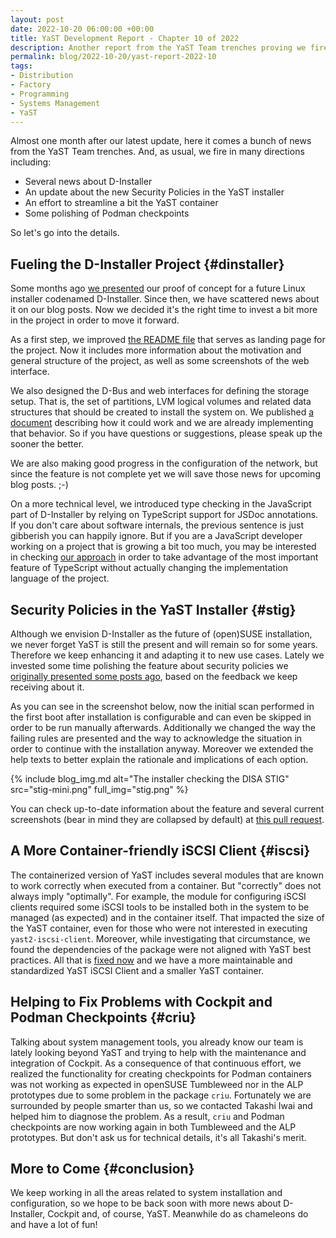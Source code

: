 ```yaml
---
layout: post
date: 2022-10-20 06:00:00 +00:00
title: YaST Development Report - Chapter 10 of 2022
description: Another report from the YaST Team trenches proving we fire in many directions
permalink: blog/2022-10-20/yast-report-2022-10
tags:
- Distribution
- Factory
- Programming
- Systems Management
- YaST
---
```


Almost one month after our latest update, here it comes a bunch of news from the YaST Team trenches. And, as usual, we fire in many directions including:

  - Several news about D-Installer
  - An update about the new Security Policies in the YaST installer
  - An effort to streamline a bit the YaST container
  - Some polishing of Podman checkpoints

So let's go into the details.

## Fueling the D-Installer Project {#dinstaller}

Some months ago [we
presented]({{site.baseurl}}/blog/2022-01-18/announcing-the-d-installer-project) our proof of concept
for a future Linux installer codenamed D-Installer. Since then, we have scattered news about it on
our blog posts. Now we decided it's the right time to invest a bit more in the project in order to
move it forward.

As a first step, we improved [the README
file](https://github.com/yast/d-installer/blob/master/README.md) that serves as landing page for the
project. Now it includes more information about the motivation and general structure of the project,
as well as some screenshots of the web interface.

We also designed the D-Bus and web interfaces for defining the storage setup. That is, the set of
partitions, LVM logical volumes and related data structures that should be created to install the
system on. We published [a
document](https://github.com/yast/d-installer/blob/master/doc/storage_ui.md) describing how it could
work and we are already implementing that behavior. So if you have questions or suggestions, please
speak up the sooner the better.

We are also making good progress in the configuration of the network, but since the feature is
not complete yet we will save those news for upcoming blog posts. ;-)

On a more technical level, we introduced type checking in the JavaScript part of D-Installer by
relying on TypeScript support for JSDoc annotations. If you don't care about software internals,
the previous sentence is just gibberish you can happily ignore. But if you are a JavaScript
developer working on a project that is growing a bit too much, you may be interested in checking
[our approach](https://github.com/yast/d-installer/pull/257) in order to take advantage of the
most important feature of TypeScript without actually changing the implementation language of the
project.

## Security Policies in the YaST Installer {#stig}

Although we envision D-Installer as the future of (open)SUSE installation, we never forget YaST is
still the present and will remain so for some years. Therefore we keep enhancing it and adapting it
to new use cases. Lately we invested some time polishing the feature about security policies we
[originally presented some posts ago]({{site.baseurl}}/blog/2022-08-23/yast-report-2022-7#policies),
based on the feedback we keep receiving about it.

As you can see in the screenshot below, now the initial scan performed in the first boot after
installation is configurable and can even be skipped in order to be run manually afterwards.
Additionally we changed the way the failing rules are presented and the way to acknowledge the
situation in order to continue with the installation anyway. Moreover we extended the help texts to
better explain the rationale and implications of each option.

{% include blog_img.md alt="The installer checking the DISA STIG"
src="stig-mini.png" full_img="stig.png" %}

You can check up-to-date information about the feature and several current screenshots (bear in mind
they are collapsed by default) at [this pull
request](https://github.com/yast/yast-security/pull/142).

## A More Container-friendly iSCSI Client {#iscsi}

The containerized version of YaST includes several modules that are known to work correctly when
executed from a container. But "correctly" does not always imply "optimally". For example, the
module for configuring iSCSI clients required some iSCSI tools to be installed both in the system to
be managed (as expected) and in the container itself. That impacted the size of the YaST container,
even for those who were not interested in executing `yast2-iscsi-client`. Moreover, while
investigating that circumstance, we found the dependencies of the package were not aligned with YaST
best practices. All that is [fixed now](https://github.com/yast/yast-iscsi-client/pull/121) and we
have a more maintainable and standardized YaST iSCSI Client and a smaller YaST container.

## Helping to Fix Problems with Cockpit and Podman Checkpoints {#criu}

Talking about system management tools, you already know our team is lately looking beyond YaST and
trying to help with the maintenance and integration of Cockpit. As a consequence of that continuous
effort, we realized the functionality for creating checkpoints for Podman containers was not working
as expected in openSUSE Tumbleweed nor in the ALP prototypes due to some problem in the package
`criu`. Fortunately we are surrounded by people smarter than us, so we contacted Takashi Iwai and
helped him to diagnose the problem. As a result, `criu` and Podman checkpoints are now working again
in both Tumbleweed and the ALP prototypes. But don't ask us for technical details, it's all
Takashi's merit.

## More to Come {#conclusion}

We keep working in all the areas related to system installation and configuration, so we hope to be
back soon with more news about D-Installer, Cockpit and, of course, YaST. Meanwhile do as chameleons
do and have a lot of fun!
